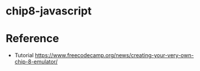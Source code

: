 # chip8-javascript


# Reference
* Tutorial https://www.freecodecamp.org/news/creating-your-very-own-chip-8-emulator/